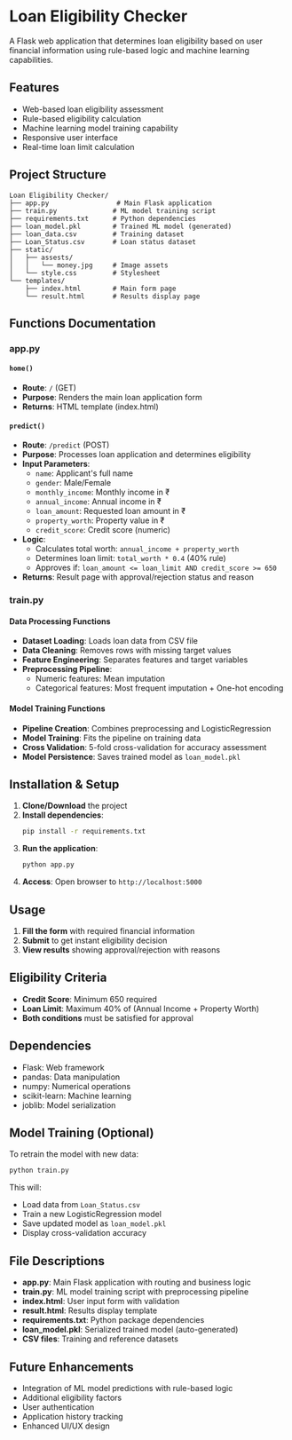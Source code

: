 # Loan Eligibility Checker

A Flask web application that determines loan eligibility based on user financial information using rule-based logic and machine learning capabilities.

## Features

- Web-based loan eligibility assessment
- Rule-based eligibility calculation
- Machine learning model training capability
- Responsive user interface
- Real-time loan limit calculation

## Project Structure

```
Loan Eligibility Checker/
├── app.py                 # Main Flask application
├── train.py              # ML model training script
├── requirements.txt      # Python dependencies
├── loan_model.pkl        # Trained ML model (generated)
├── loan_data.csv         # Training dataset
├── Loan_Status.csv       # Loan status dataset
├── static/
│   ├── assests/
│   │   └── money.jpg     # Image assets
│   └── style.css         # Stylesheet
└── templates/
    ├── index.html        # Main form page
    └── result.html       # Results display page
```

## Functions Documentation

### app.py

#### `home()`
- **Route**: `/` (GET)
- **Purpose**: Renders the main loan application form
- **Returns**: HTML template (index.html)

#### `predict()`
- **Route**: `/predict` (POST)
- **Purpose**: Processes loan application and determines eligibility
- **Input Parameters**:
  - `name`: Applicant's full name
  - `gender`: Male/Female
  - `monthly_income`: Monthly income in ₹
  - `annual_income`: Annual income in ₹
  - `loan_amount`: Requested loan amount in ₹
  - `property_worth`: Property value in ₹
  - `credit_score`: Credit score (numeric)
- **Logic**:
  - Calculates total worth: `annual_income + property_worth`
  - Determines loan limit: `total_worth * 0.4` (40% rule)
  - Approves if: `loan_amount <= loan_limit AND credit_score >= 650`
- **Returns**: Result page with approval/rejection status and reason

### train.py

#### Data Processing Functions
- **Dataset Loading**: Loads loan data from CSV file
- **Data Cleaning**: Removes rows with missing target values
- **Feature Engineering**: Separates features and target variables
- **Preprocessing Pipeline**:
  - Numeric features: Mean imputation
  - Categorical features: Most frequent imputation + One-hot encoding

#### Model Training Functions
- **Pipeline Creation**: Combines preprocessing and LogisticRegression
- **Model Training**: Fits the pipeline on training data
- **Cross Validation**: 5-fold cross-validation for accuracy assessment
- **Model Persistence**: Saves trained model as `loan_model.pkl`

## Installation & Setup

1. **Clone/Download** the project
2. **Install dependencies**:
   ```bash
   pip install -r requirements.txt
   ```
3. **Run the application**:
   ```bash
   python app.py
   ```
4. **Access**: Open browser to `http://localhost:5000`

## Usage

1. **Fill the form** with required financial information
2. **Submit** to get instant eligibility decision
3. **View results** showing approval/rejection with reasons

## Eligibility Criteria

- **Credit Score**: Minimum 650 required
- **Loan Limit**: Maximum 40% of (Annual Income + Property Worth)
- **Both conditions** must be satisfied for approval

## Dependencies

- Flask: Web framework
- pandas: Data manipulation
- numpy: Numerical operations
- scikit-learn: Machine learning
- joblib: Model serialization

## Model Training (Optional)

To retrain the model with new data:
```bash
python train.py
```

This will:
- Load data from `Loan_Status.csv`
- Train a new LogisticRegression model
- Save updated model as `loan_model.pkl`
- Display cross-validation accuracy

## File Descriptions

- **app.py**: Main Flask application with routing and business logic
- **train.py**: ML model training script with preprocessing pipeline
- **index.html**: User input form with validation
- **result.html**: Results display template
- **requirements.txt**: Python package dependencies
- **loan_model.pkl**: Serialized trained model (auto-generated)
- **CSV files**: Training and reference datasets

## Future Enhancements

- Integration of ML model predictions with rule-based logic
- Additional eligibility factors
- User authentication
- Application history tracking
- Enhanced UI/UX design
